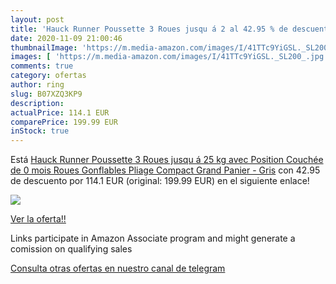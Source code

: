 ```yaml
---
layout: post
title: 'Hauck Runner Poussette 3 Roues jusqu á 2 al 42.95 % de descuento'
date: 2020-11-09 21:00:46
thumbnailImage: 'https://m.media-amazon.com/images/I/41TTc9YiGSL._SL200_.jpg'
images: [ 'https://m.media-amazon.com/images/I/41TTc9YiGSL._SL200_.jpg' ]
comments: true
category: ofertas
author: ring
slug: B07XZQ3KP9
description:
actualPrice: 114.1 EUR
comparePrice: 199.99 EUR
inStock: true
---
```


Está [Hauck Runner Poussette 3 Roues jusqu á 25 kg avec Position Couchée de 0 mois  Roues Gonflables  Pliage Compact  Grand Panier - Gris](https://www.amazon.fr/dp/B07XZQ3KP9/?tag=redken012-21) con 42.95 de descuento por 114.1 EUR (original: 199.99 EUR) en el siguiente enlace!

[![](https://m.media-amazon.com/images/I/41TTc9YiGSL._SL200_.jpg)](https://www.amazon.fr/dp/B07XZQ3KP9/?tag=redken012-21)

[Ver la oferta!!](https://www.amazon.fr/dp/B07XZQ3KP9/?tag=redken012-21)

Links participate in Amazon Associate program and might generate a comission on qualifying sales

[Consulta otras ofertas en nuestro canal de telegram](https://t.me/s/ofertas25)
